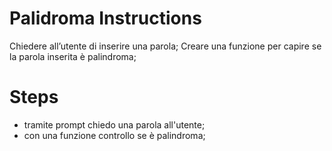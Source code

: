# Palidroma Instructions
Chiedere all’utente di inserire una parola;
Creare una funzione per capire se la parola inserita è palindroma;

# Steps
- tramite prompt chiedo una parola all'utente;
- con una funzione controllo se è palindroma;

